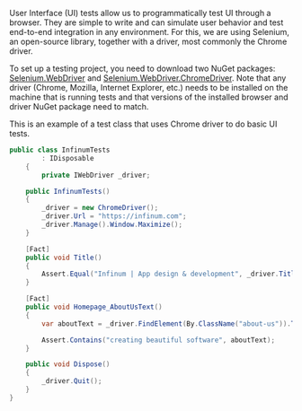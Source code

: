 User Interface (UI) tests allow us to programmatically test UI through a browser. They are simple to write and can simulate user behavior and test end-to-end integration in any environment. For this, we are using Selenium, an open-source library, together with a driver, most commonly the Chrome driver.

To set up a testing project, you need to download two NuGet packages: [Selenium.WebDriver](https://www.nuget.org/packages/Selenium.WebDriver) and [Selenium.WebDriver.ChromeDriver](https://www.nuget.org/packages/Selenium.WebDriver.ChromeDriver). Note that any driver (Chrome, Mozilla, Internet Explorer, etc.) needs to be installed on the machine that is running tests and that versions of the installed browser and driver NuGet package need to match.

This is an example of a test class that uses Chrome driver to do basic UI tests.

```c#
public class InfinumTests
        : IDisposable
    {
        private IWebDriver _driver;    

    public InfinumTests()
    {
        _driver = new ChromeDriver();
        _driver.Url = "https://infinum.com";
        _driver.Manage().Window.Maximize();
    }

    [Fact]
    public void Title()
    {
        Assert.Equal("Infinum | App design & development", _driver.Title);
    }

    [Fact]
    public void Homepage_AboutUsText()
    {
        var aboutText = _driver.FindElement(By.ClassName("about-us")).Text;

        Assert.Contains("creating beautiful software", aboutText);
    }

    public void Dispose()
    {
        _driver.Quit();
    }
}
```
